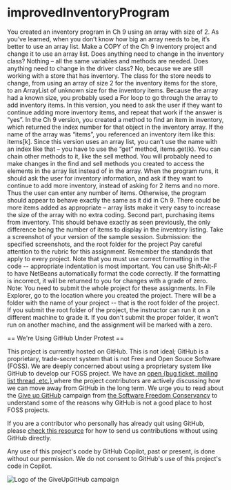 # improvedInventoryProgram
You created an inventory program in Ch 9 using an array with size of 2. As you’ve learned, when you don’t know how big an array needs to be, it’s better to use an array list. Make a COPY of the Ch 9 inventory project and change it to use an array list.  Does anything need to change in the inventory class? Nothing – all the same variables and methods are needed.  Does anything need to change in the driver class? No, because we are still working with a store that has inventory.  The class for the store needs to change, from using an array of size 2 for the inventory items for the store, to an ArrayList of unknown size for the inventory items. Because the array had a known size, you probably used a For loop to go through the array to add inventory items. In this version, you need to ask the user if they want to continue adding more inventory items, and repeat that work if the answer is “yes”.  In the Ch 9 version, you created a method to find an item in inventory, which returned the index number for that object in the inventory array. If the name of the array was “items”, you referenced an inventory item like this: items[k]. Since this version uses an array list, you can’t use the name with an index like that – you have to use the “get” method, items.get(k). You can chain other methods to it, like the sell method. You will probably need to make changes in the find and sell methods you created to access the elements in the array list instead of in the array.  When the program runs, it should ask the user for inventory information, and ask if they want to continue to add more inventory, instead of asking for 2 items and no more. Thus the user can enter any number of items. Otherwise, the program should appear to behave exactly the same as it did in Ch 9. There could be more items added as appropriate – array lists make it very easy to increase the size of the array with no extra coding.  Second part, purchasing items from inventory. This should behave exactly as seen previously, the only difference being the number of items to display in the inventory listing. Take a screenshot of your version of the sample session.     Submission: the specified screenshots, and the root folder for the project     Pay careful attention to the rubric for this assignment. Remember the standards that apply to every project.  Note that you must use correct formatting in the code -- appropriate indentation is most important. You can use Shift-Alt-F to have NetBeans automatically format the code correctly. If the formatting is incorrect, it will be returned to you for changes with a grade of zero.  Note: You need to submit the whole project for these assignments. In File Explorer, go to the location where you created the project. There will be a folder with the name of your project -- that is the root folder of the project.  If you submit the root folder of the project, the instructor can run it on a different machine to grade it. If you don't submit the proper folder, it won't run on another machine, and the assignment will be marked with a zero.


== We're Using GitHub Under Protest ==

This project is currently hosted on GitHub.  This is not ideal; GitHub is a
proprietary, trade-secret system that is not Free and Open Souce Software
(FOSS).  We are deeply concerned about using a proprietary system like GitHub
to develop our FOSS project.  We have an
[open {bug ticket, mailing list thread, etc.} ](INSERT_LINK) where the
project contributors are actively discussing how we can move away from GitHub
in the long term.  We urge you to read about the
[Give up GitHub](https://GiveUpGitHub.org) campaign from
[the Software Freedom Conservancy](https://sfconservancy.org) to understand
some of the reasons why GitHub is not a good place to host FOSS projects.

If you are a contributor who personally has already quit using GitHub, please
[check this resource](INSERT_LINK) for how to send us contributions without
using GitHub directly.

Any use of this project's code by GitHub Copilot, past or present, is done
without our permission.  We do not consent to GitHub's use of this project's
code in Copilot.

![Logo of the GiveUpGitHub campaign](https://sfconservancy.org/img/GiveUpGitHub.png)
